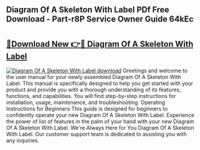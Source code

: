 ## Diagram Of A Skeleton With Label PDf Free Download - Part-r8P Service Owner Guide 64kEc

# <h2><a href="http://dfkqrnn.blite.top/?on=Diagram+Of+A+Skeleton+With+Label">🔗Download New 👉🔴 Diagram Of A Skeleton With Label</a></h2>

[![Diagram Of A Skeleton With Label download](https://i.imgur.com/lujVjoI.png)](http://dfkqrnn.blite.top/?on=Diagram+Of+A+Skeleton+With+Label)
Greetings and welcome to the user manual for your newly assembled Diagram Of A Skeleton With Label. This manual is specifically designed to help you get started with your product and provide you with a thorough understanding of its features, functions, and capabilities. You will find step-by-step instructions for installation, usage, maintenance, and troubleshooting. Operating Instructions for Beginners This guide is designed for beginners to confidently operate your new Diagram Of A Skeleton With Label. Experience the power of list of features in the palm of your hand with your new Diagram Of A Skeleton With Label. We're Always Here for You Diagram Of A Skeleton With Label. Our customer support team is dedicated to assisting you with any inquiries.
